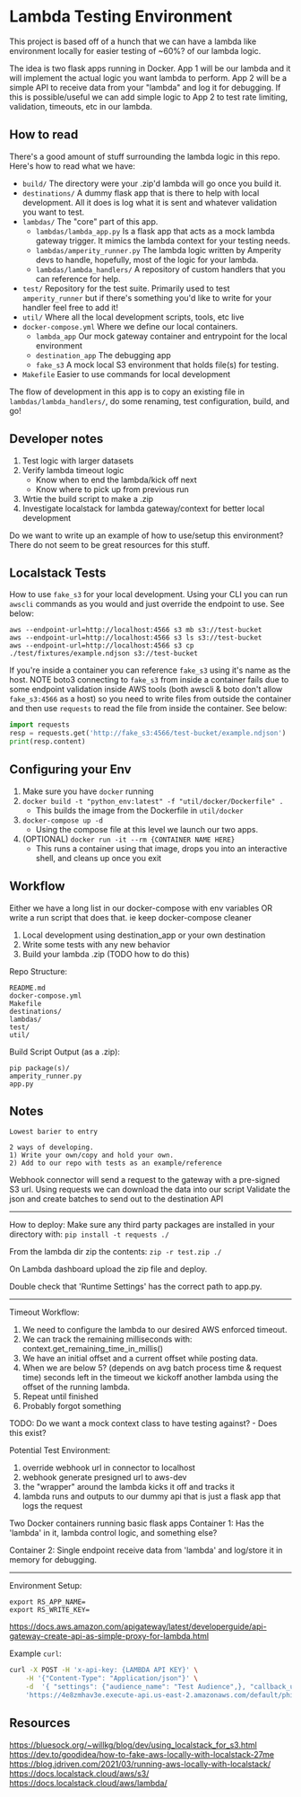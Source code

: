 # Lambda Testing Environment

This project is based off of a hunch that we can have a lambda like environment locally for easier testing of ~60%? of our lambda logic.

The idea is two flask apps running in Docker. App 1 will be our lambda and it will implement the actual logic you want lambda to perform. App 2 will be a simple API to receive data from your "lambda" and log it for debugging. If this is possible/useful we can add simple logic to App 2 to test rate limiting, validation, timeouts, etc in our lambda.

## How to read

There's a good amount of stuff surrounding the lambda logic in this repo. Here's how to read what we have:

- `build/` The directory were your .zip'd lambda will go once you build it.
- `destinations/` A dummy flask app that is there to help with local development. All it does is log what it is sent and whatever validation you want to test.
- `lambdas/` The "core" part of this app. 
    - `lambdas/lambda_app.py` Is a flask app that acts as a mock lambda gateway trigger. It mimics the lambda context for your testing needs.
    - `lambdas/amperity_runner.py` The lambda logic written by Amperity devs to handle, hopefully, most of the logic for your lambda.
    - `lambdas/lambda_handlers/` A repository of custom handlers that you can reference for help.
- `test/` Repository for the test suite. Primarily used to test `amperity_runner` but if there's something you'd like to write for your handler feel free to add it!
- `util/` Where all the local development scripts, tools, etc live
- `docker-compose.yml` Where we define our local containers. 
    - `lambda_app` Our mock gateway container and entrypoint for the local environment
    - `destination_app` The debugging app
    - `fake_s3` A mock local S3 environment that holds file(s) for testing. 
- `Makefile` Easier to use commands for local development

The flow of development in this app is to copy an existing file in `lambdas/lambda_handlers/`, do some renaming, test configuration, build, and go!


## Developer notes


1. Test logic with larger datasets
1. Verify lambda timeout logic
    - Know when to end the lambda/kick off next
    - Know where to pick up from previous run
1. Wrtie the build script to make a .zip
1. Investigate localstack for lambda gateway/context for better local development

Do we want to write up an example of how to use/setup this environment?
There do not seem to be great resources for this stuff.


## Localstack Tests

How to use `fake_s3` for your local development. Using your CLI you can run `awscli` commands as you would and just override the endpoint to use. See below:

~~~
aws --endpoint-url=http://localhost:4566 s3 mb s3://test-bucket
aws --endpoint-url=http://localhost:4566 s3 ls s3://test-bucket
aws --endpoint-url=http://localhost:4566 s3 cp ./test/fixtures/example.ndjson s3://test-bucket
~~~

If you're inside a container you can reference `fake_s3` using it's name as the host. NOTE boto3 connecting to `fake_s3` from inside a container fails due to some endpoint validation inside AWS tools (both awscli & boto don't allow `fake_s3:4566` as a host) so you need to write files from outside the container and then use `requests` to read the file from inside the container. See below:

~~~python
import requests
resp = requests.get('http://fake_s3:4566/test-bucket/example.ndjson')
print(resp.content)
~~~


## Configuring your Env

1. Make sure you have `docker` running
1. `docker build -t "python_env:latest" -f "util/docker/Dockerfile" .`
    - This builds the image from the Dockerfile in `util/docker`
1. `docker-compose up -d`
    - Using the compose file at this level we launch our two apps.
1. (OPTIONAL) `docker run -it --rm {CONTAINER NAME HERE}`
    - This runs a container using that image, drops you into an interactive shell, and cleans up once you exit


## Workflow 

Either we have a long list in our docker-compose with env variables
OR
write a run script that does that. ie keep docker-compose cleaner

1. Local development using destination_app or your own destination
1. Write some tests with any new behavior
1. Build your lambda .zip (TODO how to do this)

Repo Structure:
~~~
README.md
docker-compose.yml
Makefile
destinations/
lambdas/
test/
util/
~~~

Build Script Output (as a .zip):
~~~
pip package(s)/
amperity_runner.py
app.py
~~~

## Notes


~~~
Lowest barier to entry

2 ways of developing. 
1) Write your own/copy and hold your own.
2) Add to our repo with tests as an example/reference

~~~

Webhook connector will send a request to the gateway with a pre-signed S3 url.
Using requests we can download the data into our script
Validate the json and create batches to send out to the destination API 

---

How to deploy:
Make sure any third party packages are installed in your directory with:
`pip install -t requests ./`

From the lambda dir zip the contents:
`zip -r test.zip ./`

On Lambda dashboard upload the zip file and deploy.

Double check that 'Runtime Settings' has the correct path to app.py.

---
Timeout Workflow:

1) We need to configure the lambda to our desired AWS enforced timeout.
2) We can track the remaining milliseconds with: context.get_remaining_time_in_millis()
3) We have an initial offset and a current offset while posting data.
4) When we are below 5? (depends on avg batch process time & request time) seconds left in the timeout we 
    kickoff another lambda using the offset of the running lambda.
5) Repeat until finished
6) Probably forgot something

TODO: Do we want a mock context class to have testing against?
    - Does this exist?


Potential Test Environment:
1) override webhook url in connector to localhost
2) webhook generate presigned url to aws-dev
3) the "wrapper" around the lambda kicks it off and tracks it
4) lambda runs and outputs to our dummy api that is just a flask app that logs the request

Two Docker containers running basic flask apps
Container 1:
    Has the 'lambda' in it, lambda control logic, and something else?

Container 2:
    Single endpoint receive data from 'lambda' and log/store it in memory for debugging.

---

Environment Setup:
~~~
export RS_APP_NAME=
export RS_WRITE_KEY=
~~~

https://docs.aws.amazon.com/apigateway/latest/developerguide/api-gateway-create-api-as-simple-proxy-for-lambda.html


Example `curl`:
~~~bash
curl -X POST -H 'x-api-key: {LAMBDA API KEY}' \
    -H '{"Content-Type": "Application/json"}' \
    -d  '{ "settings": {"audience_name": "Test Audience",}, "callback_url": "", "access_token": "top_secret", "data_url": "",}' \
    'https://4e8zmhav3e.execute-api.us-east-2.amazonaws.com/default/phil-test'
~~~


## Resources

https://bluesock.org/~willkg/blog/dev/using_localstack_for_s3.html
https://dev.to/goodidea/how-to-fake-aws-locally-with-localstack-27me
https://blog.jdriven.com/2021/03/running-aws-locally-with-localstack/
https://docs.localstack.cloud/aws/s3/
https://docs.localstack.cloud/aws/lambda/
